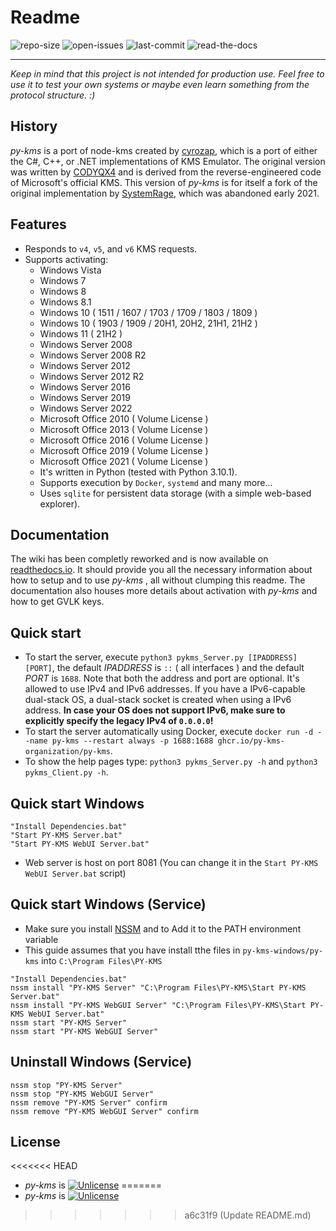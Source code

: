 # Readme
![repo-size](https://img.shields.io/github/repo-size/Py-KMS-Organization/py-kms)
![open-issues](https://img.shields.io/github/issues/Py-KMS-Organization/py-kms)
![last-commit](https://img.shields.io/github/last-commit/Py-KMS-Organization/py-kms/master)
![read-the-docs](https://img.shields.io/readthedocs/py-kms)
***

_Keep in mind that this project is not intended for production use. Feel free to use it to test your own systems or maybe even learn something from the protocol structure. :)_

## History
_py-kms_ is a port of node-kms created by [cyrozap](http://forums.mydigitallife.info/members/183074-markedsword), which is a port of either the C#, C++, or .NET implementations of KMS Emulator. The original version was written by [CODYQX4](http://forums.mydigitallife.info/members/89933-CODYQX4) and is derived from the reverse-engineered code of Microsoft's official KMS.
This version of _py-kms_ is for itself a fork of the original implementation by [SystemRage](https://github.com/SystemRage/py-kms), which was abandoned early 2021.

## Features
- Responds to `v4`, `v5`, and `v6` KMS requests.
- Supports activating:
	- Windows Vista 
	- Windows 7 
	- Windows 8
	- Windows 8.1
	- Windows 10 ( 1511 / 1607 / 1703 / 1709 / 1803 / 1809 )
    - Windows 10 ( 1903 / 1909 / 20H1, 20H2, 21H1, 21H2 )
    - Windows 11 ( 21H2 )
	- Windows Server 2008
	- Windows Server 2008 R2
	- Windows Server 2012
	- Windows Server 2012 R2
	- Windows Server 2016
	- Windows Server 2019
	- Windows Server 2022
	- Microsoft Office 2010 ( Volume License )
	- Microsoft Office 2013 ( Volume License )
	- Microsoft Office 2016 ( Volume License )
	- Microsoft Office 2019 ( Volume License )
	- Microsoft Office 2021 ( Volume License )
  - It's written in Python (tested with Python 3.10.1).
  - Supports execution by `Docker`, `systemd` and many more...
  - Uses `sqlite` for persistent data storage (with a simple web-based explorer).

## Documentation
The wiki has been completly reworked and is now available on [readthedocs.io](https://py-kms.readthedocs.io/en/latest/). It should provide you all the necessary information about how to setup and to use _py-kms_ , all without clumping this readme. The documentation also houses more details about activation with _py-kms_ and how to get GVLK keys.
       
## Quick start
- To start the server, execute `python3 pykms_Server.py [IPADDRESS] [PORT]`, the default _IPADDRESS_ is `::` ( all interfaces ) and the default _PORT_ is `1688`. Note that both the address and port are optional. It's allowed to use IPv4 and IPv6 addresses. If you have a IPv6-capable dual-stack OS, a dual-stack socket is created when using a IPv6 address. **In case your OS does not support IPv6, make sure to explicitly specify the legacy IPv4 of `0.0.0.0`!**
- To start the server automatically using Docker, execute `docker run -d --name py-kms --restart always -p 1688:1688 ghcr.io/py-kms-organization/py-kms`.
- To show the help pages type: `python3 pykms_Server.py -h` and `python3 pykms_Client.py -h`.

## Quick start Windows

```
"Install Dependencies.bat"
"Start PY-KMS Server.bat"
"Start PY-KMS WebUI Server.bat"
```
- Web server is host on port 8081 (You can change it in the `Start PY-KMS WebUI Server.bat` script)

## Quick start Windows (Service)
- Make sure you install [NSSM](https://nssm.cc/download) and to Add it to the PATH environment variable
- This guide assumes that you have install tthe files in `py-kms-windows/py-kms` into `C:\Program Files\PY-KMS`

```
"Install Dependencies.bat"
nssm install "PY-KMS Server" "C:\Program Files\PY-KMS\Start PY-KMS Server.bat"
nssm install "PY-KMS WebGUI Server" "C:\Program Files\PY-KMS\Start PY-KMS WebUI Server.bat"
nssm start "PY-KMS Server"
nssm start "PY-KMS WebGUI Server"
```

## Uninstall Windows (Service)
```
nssm stop "PY-KMS Server"
nssm stop "PY-KMS WebGUI Server"
nssm remove "PY-KMS Server" confirm
nssm remove "PY-KMS WebGUI Server" confirm
```


## License
<<<<<<< HEAD
   - _py-kms_ is [![Unlicense](https://img.shields.io/badge/license-unlicense-lightgray.svg)](./LICENSE)
=======
   - _py-kms_ is [![Unlicense](https://img.shields.io/badge/license-unlicense-lightgray.svg)](https://github.com/SystemRage/py-kms/blob/master/LICENSE)
>>>>>>> a6c31f9 (Update README.md)
